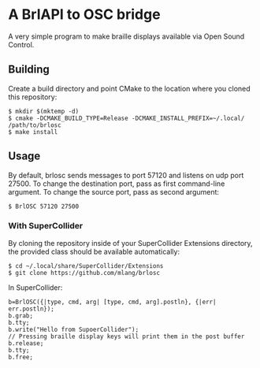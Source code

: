 # A BrlAPI to OSC bridge

A very simple program to make braille displays available via Open Sound Control.

## Building

Create a build directory and point CMake to the location where you cloned this repository:

```console
$ mkdir $(mktemp -d)
$ cmake -DCMAKE_BUILD_TYPE=Release -DCMAKE_INSTALL_PREFIX=~/.local/ /path/to/brlosc
$ make install
```

## Usage

By default, brlosc sends messages to port 57120 and listens on udp port 27500.
To change the destination port, pass as first command-line argument.
To change the source port, pass as second argument:

```console
$ BrlOSC 57120 27500
```

### With SuperCollider

By cloning the repository inside of your SuperCollider Extensions
directory, the provided class should be available automatically:

```console
$ cd ~/.local/share/SuperCollider/Extensions
$ git clone https://github.com/mlang/brlosc
```

In SuperCollider:

```sclang
b=BrlOSC({|type, cmd, arg| [type, cmd, arg].postln}, {|err| err.postln});
b.grab;
b.tty;
b.write("Hello from SupoerCollider");
// Pressing braille display keys will print them in the post buffer
b.release;
b.tty;
b.free;
```

